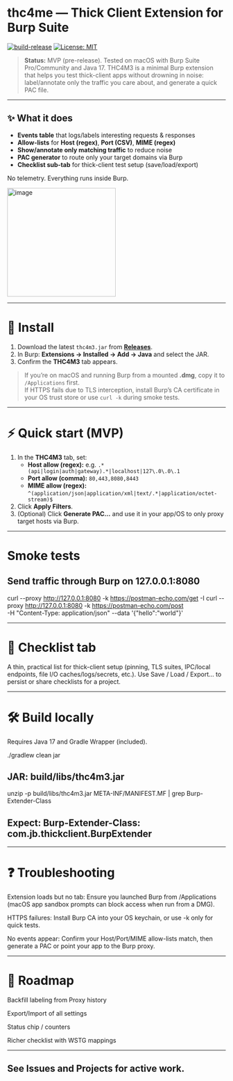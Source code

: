 # thc4me — Thick Client Extension for Burp Suite

[![build-release](https://github.com/Pa7ch3s/thc4me/actions/workflows/release.yml/badge.svg)](../../actions/workflows/release.yml)
[![License: MIT](https://img.shields.io/badge/License-MIT-blue.svg)](LICENSE)

> **Status:** MVP (pre-release). Tested on macOS with Burp Suite Pro/Community and Java 17.
> THC4M3 is a minimal Burp extension that helps you test thick-client apps without drowning in noise: label/annotate only the traffic you care about, and generate a quick PAC file.
---

## ✨ What it does

- **Events table** that logs/labels interesting requests & responses  
- **Allow-lists** for **Host (regex)**, **Port (CSV)**, **MIME (regex)**  
- **Show/annotate only matching traffic** to reduce noise  
- **PAC generator** to route only your target domains via Burp  
- **Checklist sub-tab** for thick-client test setup (save/load/export)

No telemetry. Everything runs inside Burp.

<img width="250" height="250" alt="image" src="https://github.com/user-attachments/assets/41c58eee-93d4-446c-9b15-9396bd3f183c" />

---

# 🔧 Install

1. Download the latest `thc4m3.jar` from **[Releases](../../releases)**.  
2. In Burp: **Extensions → Installed → Add → Java** and select the JAR.  
3. Confirm the **THC4M3** tab appears.

> If you’re on macOS and running Burp from a mounted **.dmg**, copy it to `/Applications` first.  
> If HTTPS fails due to TLS interception, install Burp’s CA certificate in your OS trust store or use `curl -k` during smoke tests.

---

# ⚡ Quick start (MVP)

1. In the **THC4M3** tab, set:
   - **Host allow (regex):** e.g. `.*(api|login|auth|gateway).*|localhost|127\.0\.0\.1`
   - **Port allow (comma):** `80,443,8080,8443`
   - **MIME allow (regex):** `^(application/json|application/xml|text/.*|application/octet-stream)$`
2. Click **Apply Filters**.
3. (Optional) Click **Generate PAC…** and use it in your app/OS to only proxy target hosts via Burp.

---
# **Smoke tests**

## Send traffic through Burp on 127.0.0.1:8080
curl --proxy http://127.0.0.1:8080 -k https://postman-echo.com/get -I
curl --proxy http://127.0.0.1:8080 -k https://postman-echo.com/post \
  -H "Content-Type: application/json" --data '{"hello":"world"}'

---

# 🧩 Checklist tab

A thin, practical list for thick-client setup (pinning, TLS suites, IPC/local endpoints, file I/O caches/logs/secrets, etc.).
Use Save / Load / Export… to persist or share checklists for a project.

---

# 🛠️ Build locally

Requires Java 17 and Gradle Wrapper (included).

./gradlew clean jar
## JAR: build/libs/thc4m3.jar
unzip -p build/libs/thc4m3.jar META-INF/MANIFEST.MF | grep Burp-Extender-Class
## Expect: Burp-Extender-Class: com.jb.thickclient.BurpExtender

---

# ❓ Troubleshooting

Extension loads but no tab: Ensure you launched Burp from /Applications (macOS app sandbox prompts can block access when run from a DMG).

HTTPS failures: Install Burp CA into your OS keychain, or use -k only for quick tests.

No events appear: Confirm your Host/Port/MIME allow-lists match, then generate a PAC or point your app to the Burp proxy.

---

# 🧭 Roadmap

Backfill labeling from Proxy history

Export/Import of all settings

Status chip / counters

Richer checklist with WSTG mappings

---

## See Issues and Projects for active work.
